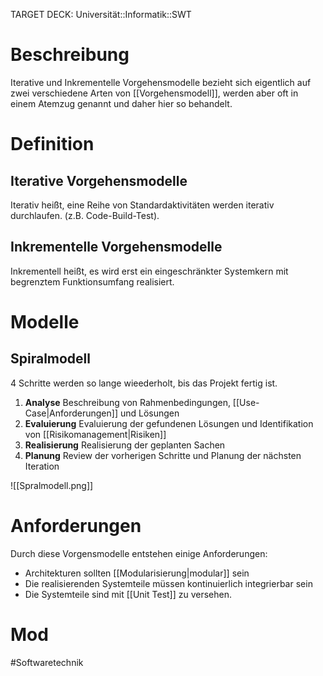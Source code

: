 TARGET DECK: Universität::Informatik::SWT

# Beschreibung
Iterative und Inkrementelle Vorgehensmodelle bezieht sich eigentlich auf zwei verschiedene Arten von [[Vorgehensmodell]], werden aber oft in einem Atemzug genannt und daher hier so behandelt.

# Definition
## Iterative Vorgehensmodelle
Iterativ heißt, eine Reihe von Standardaktivitäten werden iterativ durchlaufen. (z.B. Code-Build-Test).

## Inkrementelle Vorgehensmodelle
Inkrementell heißt, es wird erst ein eingeschränkter Systemkern mit begrenztem Funktionsumfang realisiert.

# Modelle
## Spiralmodell
4 Schritte werden so lange wieederholt, bis das Projekt fertig ist.

1. **Analyse**
Beschreibung von Rahmenbedingungen, [[Use-Case|Anforderungen]] und Lösungen
2. **Evaluierung**
Evaluierung der gefundenen Lösungen und Identifikation von [[Risikomanagement|Risiken]]
3. **Realisierung**
Realisierung der geplanten Sachen
4. **Planung**
Review der vorherigen Schritte und Planung der nächsten Iteration

![[Spralmodell.png]]

# Anforderungen
Durch diese Vorgensmodelle entstehen einige Anforderungen:
- Architekturen sollten [[Modularisierung|modular]] sein
- Die realisierenden Systemteile müssen kontinuierlich integrierbar sein
- Die Systemteile sind mit [[Unit Test]] zu versehen.

# Mod

#Softwaretechnik 